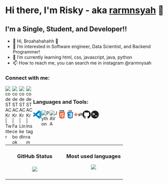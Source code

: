 # Hi there, I'm Risky - aka [rarmnsyah][instagram] 👋

## I'm a Single, Student, and Developer!!

- 👋 Hi, Broahahahahh 🙋
- 👀 I’m interested in Software engineer, Data Scientist, and Backend Programmer! 
- 🌱 I’m currently learning html, css, javascript, java, python
- 📫 How to reach me, you can search me in instagram @rarmnysah

### Connect with me:

[<img align="left" alt="codeSTACKr | Twitter" width="22px" src="https://cdn.jsdelivr.net/npm/simple-icons@v3/icons/twitter.svg" />][twitter]
[<img align="left" alt="codeSTACKr | Facebook" width="22px" src="https://cdn.jsdelivr.net/npm/simple-icons@6.0.0/icons/facebook.svg" />][facebook]
[<img align="left" alt="codeSTACKr | LinkedIn" width="22px" src="https://cdn.jsdelivr.net/npm/simple-icons@v3/icons/linkedin.svg" />][linkedin]
[<img align="left" alt="codeSTACKr | Instagram" width="22px" src="https://cdn.jsdelivr.net/npm/simple-icons@v3/icons/instagram.svg" />][instagram]

<br />

### Languages and Tools:

[<img align="left" alt="Visual Studio Code" width="26px" src="https://raw.githubusercontent.com/github/explore/80688e429a7d4ef2fca1e82350fe8e3517d3494d/topics/visual-studio-code/visual-studio-code.png" />][linkedin]
[<img align="left" alt="Python" width="26px" src="https://raw.githubusercontent.com/jmnote/z-icons/master/svg/python.svg" />][linkedin]
[<img align="left" alt="JAVA" width="26px" src="https://raw.githubusercontent.com/jmnote/z-icons/master/svg/java.svg" />][linkedin]
[<img align="left" alt="HTML5" width="26px" src="https://raw.githubusercontent.com/github/explore/80688e429a7d4ef2fca1e82350fe8e3517d3494d/topics/html/html.png" />][linkedin]
[<img align="left" alt="CSS3" width="26px" src="https://raw.githubusercontent.com/github/explore/80688e429a7d4ef2fca1e82350fe8e3517d3494d/topics/css/css.png" />][linkedin]
[<img align="left" alt="Git" width="26px" src="https://raw.githubusercontent.com/github/explore/80688e429a7d4ef2fca1e82350fe8e3517d3494d/topics/git/git.png" />][linkedin]
[<img align="left" alt="GitHub" width="26px" src="https://raw.githubusercontent.com/github/explore/78df643247d429f6cc873026c0622819ad797942/topics/github/github.png" />][linkedin]
[<img align="left" alt="Terminal" width="26px" src="https://raw.githubusercontent.com/github/explore/80688e429a7d4ef2fca1e82350fe8e3517d3494d/topics/terminal/terminal.png" />][linkedin]

<br />
<br />

[twitter]: https://twitter.com/rarmnsyah787
[instagram]: https://instagram.com/rarmnsyah
[linkedin]: https://linkedin.com/in/risky-armansyah-158b93215
[facebook]: https://www.facebook.com/riski.armansyah.1

<table>
   <td width="50%" valign="top">
    <h3 align="center"> GitHub Status<h3>
    <p align="center">
      <img src="https://github-readme-stats.vercel.app/api?username=rarmnsyah&show_icons=true&theme=dracula" />
    </p>
   </td>
   <td width="50%" valign="top">
    <h3 align="center"> Most used languages</h3>
     <p align="center">
      <img src="https://github-readme-stats.vercel.app/api/top-langs/?username=rarmnsyah&theme=dracula)](https://github.com/aziemp66/github-readme-stats"/>
     </p>
  </td>
</table>
<!-- 
### Github Stats:

![rarmnsyah GitHub stats](https://github-readme-stats.vercel.app/api?username=rarmnsyah&show_icons=true&theme=dracula)<br>

### Top Language:

[![rarmnsyah Top Langs](https://github-readme-stats.vercel.app/api/top-langs/?username=rarmnsyah&theme=dracula)](https://github.com/aziemp66/github-readme-stats)
 -->

